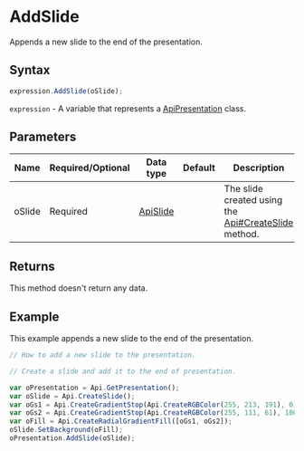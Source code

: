 # AddSlide

Appends a new slide to the end of the presentation.

## Syntax

```javascript
expression.AddSlide(oSlide);
```

`expression` - A variable that represents a [ApiPresentation](../ApiPresentation.md) class.

## Parameters

| **Name** | **Required/Optional** | **Data type** | **Default** | **Description** |
| ------------- | ------------- | ------------- | ------------- | ------------- |
| oSlide | Required | [ApiSlide](../../ApiSlide/ApiSlide.md) |  | The slide created using the [Api#CreateSlide](../../Api/Methods/CreateSlide.md) method. |

## Returns

This method doesn't return any data.

## Example

This example appends a new slide to the end of the presentation.

```javascript editor-pptx
// How to add a new slide to the presentation.

// Create a slide and add it to the end of presentation.

var oPresentation = Api.GetPresentation();
var oSlide = Api.CreateSlide();
var oGs1 = Api.CreateGradientStop(Api.CreateRGBColor(255, 213, 191), 0);
var oGs2 = Api.CreateGradientStop(Api.CreateRGBColor(255, 111, 61), 100000);
var oFill = Api.CreateRadialGradientFill([oGs1, oGs2]);
oSlide.SetBackground(oFill);
oPresentation.AddSlide(oSlide);
```
